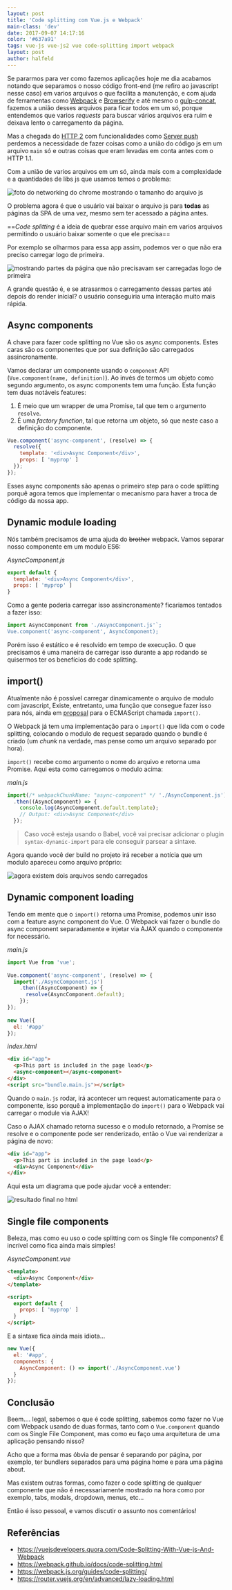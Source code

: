 ```yaml
---
layout: post
title: 'Code splitting com Vue.js e Webpack'
main-class: 'dev'
date: 2017-09-07 14:17:16 
color: '#637a91'
tags: vue-js vue-js2 vue code-splitting import webpack
layout: post
author: halfeld
---
```


Se pararmos para ver como fazemos aplicações hoje me dia acabamos notando que separamos o nosso código front-end (me refiro ao javascript nesse caso) em varios arquivos o que facilita a manutenção, e com ajuda de ferramentas como [Webpack](https://webpack.github.io/) e [Browserify](http://browserify.org/) e até mesmo o [gulp-concat](https://www.npmjs.com/package/gulp-concat), fazemos a união desses arquivos para ficar todos em um só, porque entendemos que varios _requests_ para buscar vários arquivos era ruim e deixava lento o carregamento da página.

Mas a chegada do [HTTP 2](https://en.wikipedia.org/wiki/HTTP/2) com funcionalidades como [Server push](http://blog.caelum.com.br/http2-server-push-na-pratica/) perdemos a necessidade de fazer coisas como a união do código js em um arquivo `main` só e outras coisas que eram levadas em conta antes com o HTTP 1.1.

Com a união de varios arquivos em um só, ainda mais com a complexidade e a quantidades de libs js que usamos temos o problema:

![foto do networking do chrome mostrando o tamanho do arquivo js](/content/images/2017/09/main-qimg-925bb293d17759f5be2a515db66eb4ae.jpg)

O problema agora é que o usuário vai baixar o arquivo js para **todas** as páginas da SPA de uma vez, mesmo sem ter acessado a página antes.

==_Code splitting_ é a ideia de quebrar esse arquivo main em varios arquivos permitindo o usuário baixar somente o que ele precisa==

Por exemplo se olharmos para essa app assim, podemos ver o que não era preciso carregar logo de primeira.

![mostrando partes da página que não precisavam ser carregadas logo de primeira](/content/images/2017/09/main-qimg-f8582b538693fdc8a418c4a08c84f870.jpg)

A grande questão é, e se atrasarmos o carregamento dessas partes até depois do render inicial? o usuário conseguiria uma interação muito mais rápida.

## Async components

A chave para fazer code splitting no Vue são os async components. Estes caras são os componentes que por sua definição são carregados assincronamente.

Vamos declarar um componente usando o `component` API (`Vue.component(name, definition)`). Ao invés de termos um objeto como segundo argumento, os async components tem uma função. Esta função tem duas notáveis features:

1. É meio que um wrapper de uma Promise, tal que tem o argumento `resolve`.
2. É uma _factory function_, tal que retorna um objeto, só que neste caso a definição do componente.

``` js
Vue.component('async-component', (resolve) => {
  resolve({
    template: '<div>Async Component</div>',
    props: [ 'myprop' ]
  });
});
```

Esses async components são apenas o primeiro step para o code splitting porquê agora temos que implementar o mecanismo para haver a troca de código da nossa app.


## Dynamic module loading

Nós também precisamos de uma ajuda do ~~brother~~ webpack. Vamos separar nosso componente em um modulo ES6:

_AsyncComponent.js_
```js
export default {
  template: '<div>Async Component</div>',
  props: [ 'myprop' ]
}
```

Como a gente poderia carregar isso assincronamente? ficariamos tentados a fazer isso:

```js
import AsyncComponent from './AsyncComponent.js'`;
Vue.component('async-component', AsyncComponent);
```

Porém isso é estático e é resolvido em tempo de execução. O que precisamos é uma maneira de carregar isso durante a app rodando se quisermos ter os benefícios do code splitting.

## import()

Atualmente não é possível carregar dinamicamente o arquivo de modulo com javascript, Existe, entretanto, uma função que consegue fazer isso para nós, ainda em [proposal](https://github.com/tc39/proposal-dynamic-import) para o ECMAScript chamada `import()`.

O Webpack já tem uma implementação para o `import()` que lida com o code splitting, colocando o modulo de request separado quando o bundle é criado (um _chunk_ na verdade, mas pense como um arquivo separado por hora).

`import()` recebe como argumento o nome do arquivo e retorna uma Promise. Aqui esta como carregamos o modulo acima:

_main.js_
```js
import(/* webpackChunkName: "async-component" */ './AsyncComponent.js')
  .then((AsyncComponent) => {
    console.log(AsyncComponent.default.template);
    // Output: <div>Async Component</div>
  });
```

> Caso você esteja usando o Babel, você vai precisar adicionar o plugin `syntax-dynamic-import` para ele conseguir parsear a sintaxe.

Agora quando você der build no projeto irá receber a notícia que um modulo apareceu como arquivo próprio:

![agora existem dois arquivos sendo carregados](https://qph.ec.quoracdn.net/main-qimg-44d748e3f9118ae3be2ddfe1d19a13a1.webp)


## Dynamic component loading

Tendo em mente que o `import()` retorna uma Promise, podemos unir isso com a feature async component do Vue. O Webpack vai fazer o bundle do async component separadamente e injetar via AJAX quando o componente for necessário.


_main.js_
```javascript
import Vue from 'vue';
 
Vue.component('async-component', (resolve) => {
  import('./AsyncComponent.js')
    .then((AsyncComponent) => {
      resolve(AsyncComponent.default);
    });
});
 
new Vue({ 
  el: '#app' 
});
```

_index.html_
```html
<div id="app">
  <p>This part is included in the page load</p>
  <async-component></async-component>
</div>
<script src="bundle.main.js"></script>
```

Quando o `main.js` rodar, irá acontecer um request automaticamente para o componente, isso porquê a implementação do `import()` para o Webpack vai carregar o module via AJAX!

Caso o AJAX chamado retorna sucesso e o modulo retornado, a Promise se resolve e o componente pode ser renderizado, então o Vue vai renderizar a página de novo:

```html
<div id="app">
  <p>This part is included in the page load</p>
  <div>Async Component</div>
</div>
```

Aqui esta um diagrama que pode ajudar você a entender:

![resultado final no html](/content/images/2017/09/main-qimg-dfd2c3bb4b891173d3c92573cd37e004.png)

## Single file components

Beleza, mas como eu uso o code splitting com os Single file components?
É incrível como fica ainda mais simples!

_AsyncComponent.vue_
```html
<template>
  <div>Async Component</div>
</template>

<script>
  export default {
    props: [ 'myprop' ]
  }
</script>
```

E a sintaxe fica ainda mais idiota...

```javascript
new Vue({ 
  el: '#app',
  components: {
    AsyncComponent: () => import('./AsyncComponent.vue')
  }
});
```

## Conclusão

Beem.... legal, sabemos o que é code splitting, sabemos como fazer no Vue com Webpack usando de duas formas, tanto com o `Vue.component` quando com os Single File Component, mas como eu faço uma arquitetura de uma aplicação pensando nisso?

Acho que a forma mas óbvia de pensar é separando por página, por exemplo, ter bundlers separados para uma página home e para uma página about.

Mas existem outras formas, como fazer o code splitting de qualquer componente que não é necessariamente mostrado na hora como por exemplo, tabs, modals, dropdown, menus, etc...

Então é isso pessoal, e vamos discutir o assunto nos comentários!

## Referências

+ https://vuejsdevelopers.quora.com/Code-Splitting-With-Vue-js-And-Webpack
+ https://webpack.github.io/docs/code-splitting.html
+ https://webpack.js.org/guides/code-splitting/
+ https://router.vuejs.org/en/advanced/lazy-loading.html
